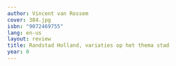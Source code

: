 ```yaml
---
author: Vincent van Rossem
cover: 384.jpg
isbn: "9072469755"
lang: en-us
layout: review
title: Randstad Holland, variaties op het thema stad
year: 0
---
```

